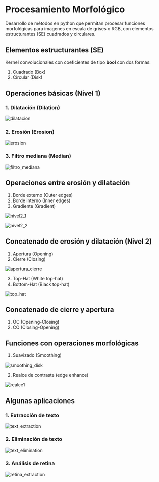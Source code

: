 # Procesamiento Morfológico

Desarrollo de métodos en python que permitan procesar funciones morfológicas para imagenes en escala de grises o RGB, con elementos estructurantes (SE) cuadrados y circulares.

## Elementos estructurantes (SE)

Kernel convolucionales con coeficientes de tipo **bool** con dos formas:

1. Cuadrado (Box)
2. Circular (Disk)

## Operaciones básicas (Nivel 1)

### 1. Dilatación (Dilation)
![dilatacion](https://user-images.githubusercontent.com/71833624/178403723-80b6fdb0-2fc4-40b3-994e-359690e6eeba.png)

### 2. Erosión (Erosion)
![erosion](https://user-images.githubusercontent.com/71833624/178403674-348f0e08-88be-43a1-9638-b0444d8ccdaa.png)

### 3. Filtro mediana (Median)
![filtro_mediana](https://user-images.githubusercontent.com/71833624/178403741-883314c3-bf01-4aa7-a6fa-9a34c922b9ce.png)

## Operaciones entre erosión y dilatación

1. Borde externo (Outer edges)
2. Borde interno (Inner edges)
3. Gradiente (Gradient)

![nivel2_1](https://user-images.githubusercontent.com/71833624/178404493-2425ea22-9cb1-421d-bcd3-a0064b6895a0.png)

![nivel2_2](https://user-images.githubusercontent.com/71833624/178404517-7b125353-14d7-44ba-b260-1bc8c09b9935.png)

## Concatenado de erosión y dilatación (Nivel 2)

1. Apertura (Opening)
2. Cierre (Closing)

![apertura_cierre](https://user-images.githubusercontent.com/71833624/178404566-a0eaa5f1-6458-47f4-a179-9f15ec741eef.png)

3. Top-Hat (White top-hat)
4. Bottom-Hat (Black top-hat)

![top_hat](https://user-images.githubusercontent.com/71833624/178404571-30f0d5aa-d541-4b23-80a7-9bf8ea2a5b84.png)

## Concatenado de cierre y apertura

1. OC (Opening-Closing)
2. CO (Closing-Opening)

## Funciones con operaciones morfológicas

1. Suavizado (Smoothing)

![smoothing_disk](https://user-images.githubusercontent.com/71833624/178404593-77c0ac84-5c1e-428a-b59e-c6659e734da8.png)

2. Realce de contraste (edge enhance)

![realce1](https://user-images.githubusercontent.com/71833624/178404849-770129c7-ef91-4682-8db2-05e99e9d24a6.png)

## Algunas aplicaciones

### 1. Extracción de texto

![text_extraction](https://user-images.githubusercontent.com/71833624/178132291-24575d98-c839-4abd-8db8-97c0ecb535e8.png)

### 2. Eliminación de texto

![text_elimination](https://user-images.githubusercontent.com/71833624/178132296-1318d632-ef59-400b-aafc-e6ec14323f92.png)

### 3. Análisis de retina

![retina_extraction](https://user-images.githubusercontent.com/71833624/178132305-ba878d08-10f0-4e9f-bbae-f60cf458e938.png)
